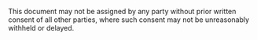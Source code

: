 This document may not be assigned by any party without prior written consent of all other parties, where such consent may not be unreasonably withheld or delayed.
